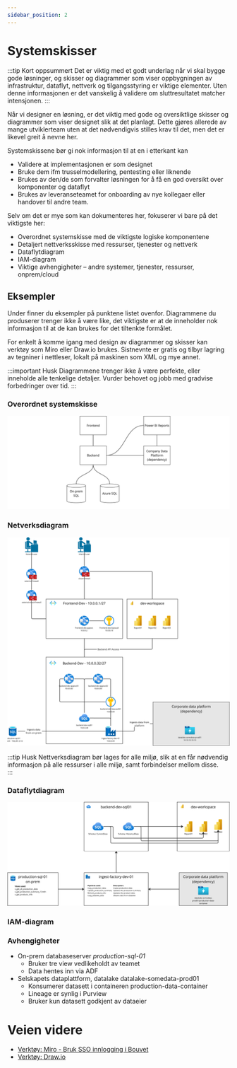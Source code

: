 ```yaml
---
sidebar_position: 2
---
```


# Systemskisser
:::tip Kort oppsummert
Det er viktig med et godt underlag når vi skal bygge gode løsninger, og skisser og diagrammer som viser oppbygningen av infrastruktur, dataflyt, nettverk og tilgangsstyring er viktige elementer. Uten denne informasjonen er det vanskelig å validere om sluttresultatet matcher intensjonen.
:::

Når vi designer en løsning, er det viktig med gode og oversiktlige skisser og diagrammer som viser designet slik at det planlagt. Dette gjøres allerede av mange utviklerteam uten at det nødvendigvis stilles krav til det, men det er likevel greit å nevne her. 

Systemskissene bør gi nok informasjon til at en i etterkant kan 
* Validere at implementasjonen er som designet
* Bruke dem ifm trusselmodellering, pentesting eller liknende
* Brukes av den/de som forvalter løsningen for å få en god oversikt over komponenter og dataflyt
* Brukes av leveranseteamet for onboarding av nye kollegaer eller handover til andre team. 

Selv om det er mye som kan dokumenteres her, fokuserer vi bare på det viktigste her: 
* Overordnet systemskisse med de viktigste logiske komponentene
* Detaljert nettverksskisse med ressurser, tjenester og nettverk
* Dataflytdiagram
* IAM-diagram
* Viktige avhengigheter – andre systemer, tjenester, ressurser, onprem/cloud


## Eksempler
Under finner du eksempler på punktene listet ovenfor. Diagrammene du produserer trenger ikke å være like, det viktigste er at de inneholder nok informasjon til at de kan brukes for det tiltenkte formålet. 

For enkelt å komme igang med design av diagrammer og skisser kan verktøy som Miro eller Draw.io brukes. Sistnevnte er gratis og tilbyr lagring av tegniner i nettleser, lokalt på maskinen som XML og mye annet. 

:::important Husk
Diagrammene trenger ikke å være perfekte, eller inneholde alle tenkelige detaljer. Vurder behovet og jobb med gradvise forbedringer over tid. 
:::

### Overordnet systemskisse
![Overordnet skisse](overordnet_systemskisse.png)
### Netverksdiagram
![Nettverksdiagram](nettverksdiagram.png)

:::tip Husk
Nettverksdiagram bør lages for alle miljø, slik at en får nødvendig informasjon på alle ressurser i alle miljø, samt forbindelser mellom disse.  
:::
### Dataflytdiagram
![Dataflytdiagram](dataflytdiagram.png)

### IAM-diagram

### Avhengigheter
* On-prem databaseserver _production-sql-01_
    * Bruker tre view vedlikeholdt av teamet
    * Data hentes inn via ADF
* Selskapets dataplattform, datalake datalake-somedata-prod01
    * Konsumerer datasett i containeren production-data-container
    * Lineage er synlig i Purview
    * Bruker kun datasett godkjent av dataeier

# Veien videre
* [Verktøy: Miro - Bruk SSO innlogging i Bouvet](https://miro.com/)
* [Verktøy: Draw.io](https://draw.io/)